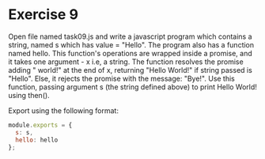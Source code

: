 # Exercise 9

Open file named task09.js and write a javascript program which contains a string, named s which has value = "Hello". The program also has a function named hello. This function's operations are wrapped inside a promise, and it takes one argument - x i.e, a string. The function resolves the promise adding " world!" at the end of x, returning "Hello World!" if string passed is "Hello". Else, it rejects the promise with the message: "Bye!".
Use this function, passing argument s (the string defined above) to print Hello World! using then().

Export using the following format:

```js
module.exports = {
  s: s,
  hello: hello
};
```